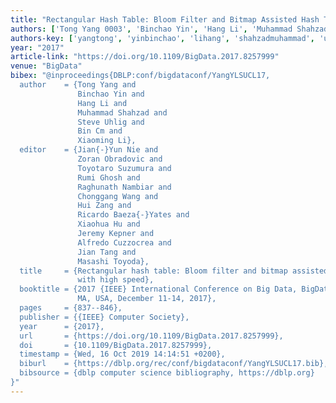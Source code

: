 ```yaml
---
title: "Rectangular Hash Table: Bloom Filter and Bitmap Assisted Hash Table with High Speed"
authors: ['Tong Yang 0003', 'Binchao Yin', 'Hang Li', 'Muhammad Shahzad', 'Steve Uhlig', 'Bin Cm', 'Xiaoming Li']
authors-key: ['yangtong', 'yinbinchao', 'lihang', 'shahzadmuhammad', 'uhligsteve', 'cmbin', 'lixiaoming']
year: "2017"
article-link: "https://doi.org/10.1109/BigData.2017.8257999"
venue: "BigData"
bibex: "@inproceedings{DBLP:conf/bigdataconf/YangYLSUCL17,
  author    = {Tong Yang and
               Binchao Yin and
               Hang Li and
               Muhammad Shahzad and
               Steve Uhlig and
               Bin Cm and
               Xiaoming Li},
  editor    = {Jian{-}Yun Nie and
               Zoran Obradovic and
               Toyotaro Suzumura and
               Rumi Ghosh and
               Raghunath Nambiar and
               Chonggang Wang and
               Hui Zang and
               Ricardo Baeza{-}Yates and
               Xiaohua Hu and
               Jeremy Kepner and
               Alfredo Cuzzocrea and
               Jian Tang and
               Masashi Toyoda},
  title     = {Rectangular hash table: Bloom filter and bitmap assisted hash table
               with high speed},
  booktitle = {2017 {IEEE} International Conference on Big Data, BigData 2017, Boston,
               MA, USA, December 11-14, 2017},
  pages     = {837--846},
  publisher = {{IEEE} Computer Society},
  year      = {2017},
  url       = {https://doi.org/10.1109/BigData.2017.8257999},
  doi       = {10.1109/BigData.2017.8257999},
  timestamp = {Wed, 16 Oct 2019 14:14:51 +0200},
  biburl    = {https://dblp.org/rec/conf/bigdataconf/YangYLSUCL17.bib},
  bibsource = {dblp computer science bibliography, https://dblp.org}
}"
---
```

